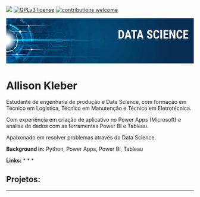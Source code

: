[![](https://img.shields.io/badge/python-3.7+-blue.svg)](https://www.python.org/downloads/release/python-365/) [![GPLv3 license](https://img.shields.io/badge/License-GPLv3-blue.svg)](http://perso.crans.org/besson/LICENSE.html) [![contributions welcome](https://img.shields.io/badge/contributions-welcome-brightgreen.svg?style=flat)](https://github.com/carlosfab/data_science/issues)

<p align="center">
  <img src="banner.png" >
</p>

# Allison Kleber

Estudante de engenharia de produção e Data Science, com formação em Técnico em Logística, Técnico em Manutenção e Técnico em Eletrotécnica.

Com experiência em criação de aplicativo no Power Apps (Microsoft) e análise de dados com as ferramentas Power BI e Tableau.

Apaixonado em resolver problemas através do Data Science.  

**Background in:** Python, Power Apps, Power Bi, Tableau

**Links:**
* 
* 
* 


## Projetos:


---

